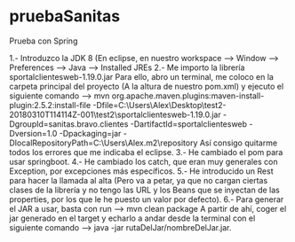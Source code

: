 # pruebaSanitas
Prueba con Spring

1.- Introduzco la JDK 8 (En eclipse, en nuestro workspace --> Window --> Preferences --> Java --> Installed JREs
2.- Me importo la librería sportalclientesweb-1.19.0.jar
	Para ello, abro un terminal, me coloco en la carpeta principal del proyecto (A la altura de nuestro pom.xml) y ejecuto el 	siguiente comando --> mvn org.apache.maven.plugins:maven-install-plugin:2.5.2:install-file  -Dfile=C:\Users\Alex\Desktop\test2-20180310T114114Z-001\test2\sportalclientesweb-1.19.0.jar -DgroupId=sanitas.bravo.clientes -DartifactId=sportalclientesweb -Dversion=1.0 -Dpackaging=jar -DlocalRepositoryPath=C:\Users\Alex\.m2\repository
	Así consigo quitarme todos los errores que me indicaba el eclipse.
3.- He cambiado el pom para usar springboot.
4.- He cambiado los catch, que eran muy generales con Exception, por excepciones más específicos.
5.- He introducido un Rest para hacer la llamada al alta (Pero va a petar, ya que no cargan ciertas clases de la librería y no tengo las URL y los Beans que se inyectan de las properties, por los que le he puesto un valor por defecto).
6.- Para generar el JAR a usar, basta con run --> mvn clean package
	A partir de ahí, coger el jar generado en el target y echarlo a andar desde la terminal con el siguiente comando --> java -jar rutaDelJar/nombreDelJar.jar.